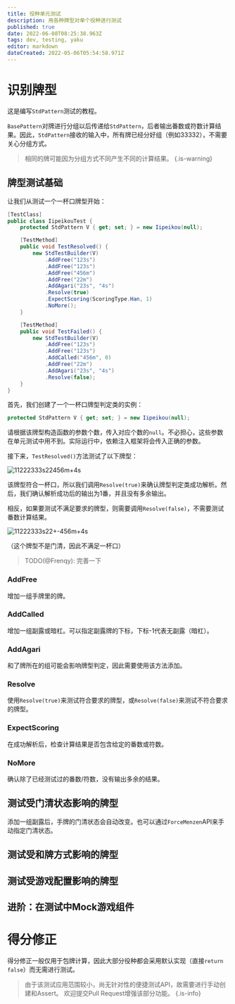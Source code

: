 ```yaml
---
title: 役种单元测试
description: 用各种牌型对单个役种进行测试
published: true
date: 2022-06-08T08:25:38.963Z
tags: dev, testing, yaku
editor: markdown
dateCreated: 2022-05-06T05:54:58.971Z
---
```


# 识别牌型

这是编写`StdPattern`测试的教程。

`BasePattern`对牌进行分组以后传递给`StdPattern`，后者输出番数或符数计算结果。因此，`StdPattern`接收的输入中，所有牌已经分好组（例如33332），不需要关心分组方式。

> 相同的牌可能因为分组方式不同产生不同的计算结果。
{.is-warning}


## 牌型测试基础

让我们从测试一个一杯口牌型开始：

```cs
[TestClass]
public class IipeikouTest {
    protected StdPattern V { get; set; } = new Iipeikou(null);

    [TestMethod]
    public void TestResolved() {
        new StdTestBuilder(V)
            .AddFree("123s")
            .AddFree("123s")
            .AddFree("456m")
            .AddFree("22m")
            .AddAgari("23s", "4s")
            .Resolve(true)
            .ExpectScoring(ScoringType.Han, 1)
            .NoMore();
    }

    [TestMethod]
    public void TestFailed() {
        new StdTestBuilder(V)
            .AddFree("123s")
            .AddFree("123s")
            .AddCalled("456m", 0)
            .AddFree("22m")
            .AddAgari("23s", "4s")
            .Resolve(false);
    }
}
```

首先，我们创建了一个一杯口牌型判定类的实例：
```cs
protected StdPattern V { get; set; } = new Iipeikou(null);
```
请根据该牌型构造函数的参数个数，传入对应个数的`null`。不必担心，这些参数在单元测试中用不到。实际运行中，依赖注入框架将会传入正确的参数。

接下来，`TestResolved()`方法测试了以下牌型：

![11222333s22456m+4s](https://mj.ero.fyi/11222333s22456m+4s)

该牌型符合一杯口，所以我们调用`Resolve(true)`来确认牌型判定类成功解析。然后，我们确认解析成功后的输出为1番，并且没有多余输出。

相反，如果要测试不满足要求的牌型，则需要调用`Resolve(false)`，不需要测试番数计算结果。

![11222333s22+-456m+4s](https://mj.ero.fyi/11222333s22+-456m+4s)

（这个牌型不是门清，因此不满足一杯口）

> TODO(@Frenqy): 完善一下

### AddFree

增加一组手牌里的牌。

### AddCalled

增加一组副露或暗杠。可以指定副露牌的下标，下标-1代表无副露（暗杠）。

### AddAgari

和了牌所在的组可能会影响牌型判定，因此需要使用该方法添加。

### Resolve

使用`Resolve(true)`来测试符合要求的牌型，或`Resolve(false)`来测试不符合要求的牌型。

### ExpectScoring

在成功解析后，检查计算结果是否包含给定的番数或符数。

### NoMore

确认除了已经测试过的番数/符数，没有输出多余的结果。

## 测试受门清状态影响的牌型

添加一组副露后，手牌的门清状态会自动改变。也可以通过`ForceMenzen`API来手动指定门清状态。

## 测试受和牌方式影响的牌型

## 测试受游戏配置影响的牌型

## 进阶：在测试中Mock游戏组件

# 得分修正

得分修正一般仅用于包牌计算，因此大部分役种都会采用默认实现（直接`return false`）而无需进行测试。

> 由于该测试应用范围较小，尚无针对性的便捷测试API，故需要进行手动创建和Assert。
欢迎提交Pull Request增强该部分功能。
{.is-info}